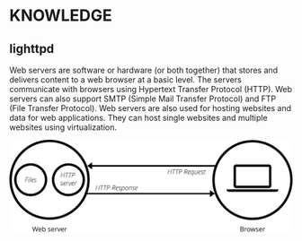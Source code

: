 # KNOWLEDGE
## lighttpd
Web servers are software or hardware (or both together) that stores and delivers content to a web browser at a basic level. The servers communicate with browsers using Hypertext Transfer Protocol (HTTP). Web servers can also support SMTP (Simple Mail Transfer Protocol) and FTP (File Transfer Protocol). 
Web servers are also used for hosting websites and data for web applications. They can host single websites and multiple websites using virtualization.
<p align="center">
<img src="https://github.com/RIDWANE-EL-FILALI/Born2beroot/blob/master/sources/web-server.svg" align="center" width="888" hight="443"/>
</p>
